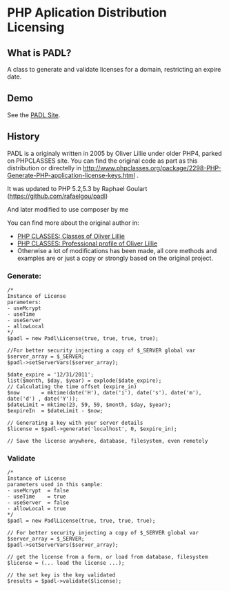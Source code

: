 # PHP Aplication Distribution Licensing

## What is PADL?

A class to generate and validate licenses for a domain, restricting
an expire date.

## Demo

See the [PADL Site](http://padl.rgou.net).

## History

PADL is a originaly written in 2005 by Oliver Lillie under older PHP4, 
parked on PHPCLASSES site. You can find the original code as part as 
this distribution or directelly in 
http://www.phpclasses.org/package/2298-PHP-Generate-PHP-application-license-keys.html .

It was updated to PHP 5.2,5.3 by Raphael Goulart (https://github.com/rafaelgou/padl)

And later modified to use composer by me

You can find more about the original author in:

* [PHP CLASSES: Classes of Oliver Lillie](http://www.phpclasses.org/browse/author/122732.html)
* [PHP CLASSES: Professional profile of Oliver Lillie](http://www.phpclasses.org/professionals/profile/9072/)
* Otherwise a lot of modifications has been made, all core methods and examples 
  are or just a copy or strongly based on the original project.

### Generate:

    /*
    Instance of License
    parameters:
    - useMcrypt
    - useTime
    - useServer
    - allowLocal
    */
    $padl = new Padl\License(true, true, true, true);

    //For better security injecting a copy of $_SERVER global var
    $server_array = $_SERVER;
    $padl->setServerVars($server_array);

    $date_expire = '12/31/2011';
    list($month, $day, $year) = explode($date_expire);
    // Calculating the time offset (expire_in)
    $now       = mktime(date('H'), date('i'), date('s'), date('m'), date('d') , date('Y'));
    $dateLimit = mktime(23, 59, 59, $month, $day, $year);
    $expireIn  = $dateLimit - $now;

    // Generating a key with your server details
    $license = $padl->generate('localhost', 0, $expire_in);

    // Save the license anywhere, database, filesystem, even remotely

###  Validate

    /*
    Instance of License
    parameters used in this sample:
    - useMcrypt  = false 
    - useTime    = true
    - useServer  = false
    - allowLocal = true
    */
    $padl = new PadlLicense(true, true, true, true);

    // For better security injecting a copy of $_SERVER global var
    $server_array = $_SERVER;
    $padl->setServerVars($server_array);

    // get the license from a form, or load from database, filesystem
    $license = (... load the license ...);

    // the set key is the key validated
    $results = $padl->validate($license);

